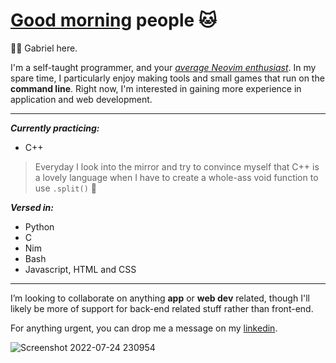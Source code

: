 # [Good morning](https://www.youtube.com/watch?v=iqWqSxJtBDw&ab_channel=klantskalle) people 🐱

👋🤡 Gabriel here.

I'm a self-taught programmer, and your *[average Neovim enthusiast](https://upload.wikimedia.org/wikipedia/commons/9/92/5_circus_clowns_LCCN2002718921.jpg)*. In my spare time, I particularly enjoy making tools and small games that run on the **command line**. Right now, I'm interested in gaining more experience in application and web development.

------

***Currently practicing:***
* C++
> Everyday I look into the mirror and try to convince myself that C++ is a lovely language when I have to create a whole-ass void function to use `.split()` 💞️

***Versed in:***
* Python
* C
* Nim
* Bash 
* Javascript, HTML and CSS

------

I’m looking to collaborate on anything **app** or **web dev** related, though I'll likely be more of support for back-end related stuff rather than front-end.  

For anything urgent, you can drop me a message on my [linkedin](https://www.linkedin.com/in/gabriel-ong-a87022208/).  

![Screenshot 2022-07-24 230954](https://user-images.githubusercontent.com/117062305/205640295-b29d6c08-1fb5-4621-bca6-ed72b8b9444f.jpg)
